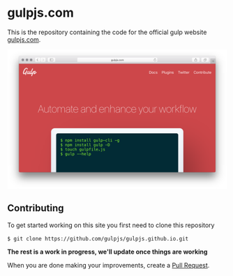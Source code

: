 # gulpjs.com

This is the repository containing the code for the official gulp website [gulpjs.com](https://gulpjs.com).

![A screenshot of gulpjs.com](screenshot.png)

## Contributing

To get started working on this site you first need to clone this repository
```
$ git clone https://github.com/gulpjs/gulpjs.github.io.git
```

__The rest is a work in progress, we'll update once things are working__

When you are done making your improvements, create a [Pull Request](https://github.com/gulpjs/gulpjs.github.io/compare).
